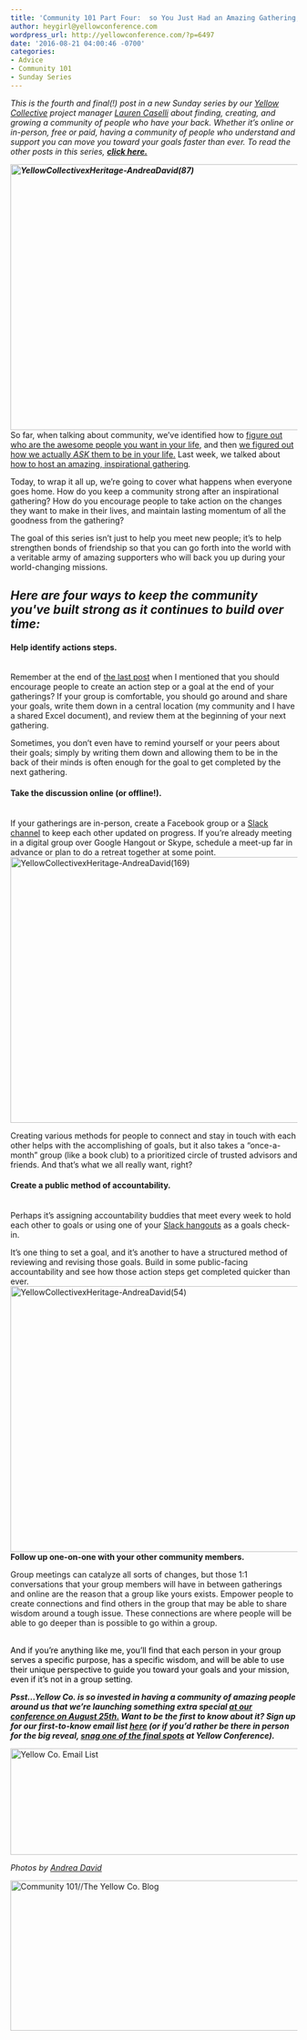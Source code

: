 ```yaml
---
title: 'Community 101 Part Four:  so You Just Had an Amazing Gathering, Now What?'
author: heygirl@yellowconference.com
wordpress_url: http://yellowconference.com/?p=6497
date: '2016-08-21 04:00:46 -0700'
categories:
- Advice
- Community 101
- Sunday Series
---
```

<p><i><span style="font-weight: 400;">This is the fourth and final(!)&nbsp;post in a new Sunday series by our <a href="http://yellowconference.us3.list-manage.com/subscribe?u=3f8e45f74e0653e404965e2ef&amp;id=e811fb1a74">Yellow Collective</a> project manager </span></i><a href="http://www.laurencaselli.com/" target="_blank"><i><span style="font-weight: 400;">Lauren Caselli</span></i></a><i><span style="font-weight: 400;"> about finding, creating, and growing a community of people who have your back. Whether it&rsquo;s online or in-person, free or paid, having a community of people who understand and support you can move you toward your goals faster than ever. To read the other posts in this series, </span></i><b><i><a href="http://yellowconference.com/category/community-101/" target="_blank">click here.</a>&nbsp;</i></b></p>
<p><b><i><a href="http://yellowconference.com/wp-content/uploads/2016/08/YellowCollectivexHeritage-AndreaDavid871.jpg"><img class="aligncenter size-full wp-image-6666" src="http://yellowconference.com/wp-content/uploads/2016/08/YellowCollectivexHeritage-AndreaDavid871.jpg" alt="YellowCollectivexHeritage-AndreaDavid(87)" width="700" height="467" /></a></i></b><span style="font-weight: 400;">So far, when talking about community, we&rsquo;ve identified </span><span style="font-weight: 400;">how to <a href="http://yellowconference.com/2016/07/10/community-101-a-new-series-about-making-friends-as-an-adult/" target="_blank">figure out who are the awesome people you want in your life</a></span><span style="font-weight: 400;">,</span><span style="font-weight: 400;"> and then <a href="http://yellowconference.com/2016/07/24/community-101-part-two-inviting-brilliant-people-into-your-life/" target="_blank">we figured out </a></span><a href="http://yellowconference.com/2016/07/24/community-101-part-two-inviting-brilliant-people-into-your-life/" target="_blank"><span style="font-weight: 400;">how we actually <em>ASK</em> them to be in your life</span><span style="font-weight: 400;">.</span></a>&nbsp;Last week<span style="font-weight: 400;">, we talked about <a href="http://yellowconference.com/2016/08/07/6408/" target="_blank">how to host an amazing, inspirational gathering</a><i>.&nbsp;</i></span></p>
<p>Today, to wrap it all up, we&rsquo;re going to cover what happens when everyone goes home. How do you keep a community strong after an inspirational gathering? How do you encourage people to take action on the changes they want to make in their lives,&nbsp;and maintain lasting&nbsp;momentum of&nbsp;all the goodness from the gathering?</p>
<p>The goal of this series isn&rsquo;t just to help you meet new people; it&rsquo;s to help strengthen bonds of friendship so that you can go forth into the world with a veritable army of amazing supporters who will back you up during your world-changing missions.</p>
<h2><em>Here are four ways to keep the community you've built strong as it continues to build over time:&nbsp;</em></h2></p>
<h4><b>Help identify actions steps.</b></h4><br />
<span style="font-weight: 400;">Remember at the end of <a href="http://yellowconference.com/2016/08/07/6408/" target="_blank">the last post</a> when I mentioned that you should encourage people to create an action step or a goal at the end of your gatherings? If your group is comfortable, you should go around and share your goals, write them down in a central location (my community and I have a shared Excel document), and review them at the beginning of your next gathering.</span></p>
<p><span style="font-weight: 400;">Sometimes, you don&rsquo;t even have to remind yourself or your peers about their goals; simply by writing them down and allowing them to be in the back of their minds is often enough for the goal to get completed by the next gathering.</span></p>
<h4><b>Take the discussion online (or offline!).</b></h4><br />
If your gatherings are in-person, create a Facebook group or a <a href="https://slack.com/" target="_blank">Slack channel</a> to keep each other updated on progress. If you&rsquo;re already meeting in a digital group over Google Hangout or Skype, schedule a meet-up far in advance or plan to do a retreat together at some point.<a href="http://yellowconference.com/wp-content/uploads/2016/08/YellowCollectivexHeritage-AndreaDavid169.jpg"><img class="aligncenter size-full wp-image-6576" src="http://yellowconference.com/wp-content/uploads/2016/08/YellowCollectivexHeritage-AndreaDavid169.jpg" alt="YellowCollectivexHeritage-AndreaDavid(169)" width="700" height="467" /></a></p>
<p><span style="font-weight: 400;">Creating various methods for people to connect and stay in touch with each other helps with the accomplishing of goals, but it also takes a &ldquo;once-a-month&rdquo; group (like a book club) to a prioritized circle of trusted advisors and friends. And that&rsquo;s what we all really want, right?</span></p>
<h4><b>Create a public method of accountability.</b></h4><br />
Perhaps it&rsquo;s assigning accountability buddies that meet every week to hold each other to goals or using one of your <a href="https://slack.com/" target="_blank">Slack hangouts</a> as a goals check-in.</p>
<p><span style="font-weight: 400;">It&rsquo;s one thing to set a goal, and it&rsquo;s another to have a structured method of reviewing and revising those goals. Build in some public-facing accountability and see how those action steps get completed quicker than ever.<a href="http://yellowconference.com/wp-content/uploads/2016/08/YellowCollectivexHeritage-AndreaDavid54.jpg"><img class="aligncenter size-full wp-image-6630" src="http://yellowconference.com/wp-content/uploads/2016/08/YellowCollectivexHeritage-AndreaDavid54.jpg" alt="YellowCollectivexHeritage-AndreaDavid(54)" width="700" height="467" /></a></span><b>Follow up one-on-one with your other community members.</b></p>
<p>Group meetings can catalyze all sorts of changes, but those 1:1 conversations that your group members will have in between gatherings and online are the reason that a group like yours exists. Empower people to create connections and find others in the group that may be able to share wisdom around a tough issue. These connections are where people will&nbsp;be able to go deeper than is possible to go within a group.</p>
<p><span style="color: #ff0000;"><span style="font-weight: 400;"><br />
</span><span style="font-weight: 400; color: #000000;">And if you&rsquo;re anything like me, you&rsquo;ll find that each person in your group serves a specific purpose, has a specific wisdom, and will be able to use their unique perspective to guide you toward your goals and your mission, even if it&rsquo;s not in a group setting.</span></span></p>
<p><b><i>Psst&hellip;Yellow Co. is so invested in having a community of amazing people around us that we&rsquo;re launching something extra special </i></b><a href="http://yellowconference.com/conference/" target="_blank"><b><i>at our conference on August 25th.</i></b></a><b><i> Want to be the first to know about it? Sign up for our first-to-know email list </i></b><a href="http://yellowconference.us3.list-manage.com/subscribe?u=3f8e45f74e0653e404965e2ef&amp;id=e811fb1a74" target="_blank"><b><i>here</i></b></a><b><i> (or if you&rsquo;d rather be there in person for the big reveal, </i></b><b><i><a href="http://yellowconference.com/conference/" target="_blank">snag one of the final spots</a>&nbsp;</i></b><b><i>at Yellow Conference).</i></b></p>
<p><a href="http://yellowconference.us3.list-manage2.com/subscribe?u=3f8e45f74e0653e404965e2ef&amp;id=7cb1ced4ff" target="_blank"><img class="aligncenter size-full wp-image-6076" src="http://yellowconference.com/wp-content/uploads/2016/07/EMAIL-LIST.jpg" alt="Yellow Co. Email List" width="700" height="187" /></a></p>
<p><em>Photos by <a href="http://andreadavid.co/" target="_blank">Andrea David</a></em></p>
<p><a href="http://www.laurencaselli.com/" target="_blank"><img class="aligncenter size-full wp-image-6111" src="http://yellowconference.com/wp-content/uploads/2016/07/LAURENCASELLI.jpg" alt="Community 101//The Yellow Co. Blog" width="700" height="264" /></a></p>

